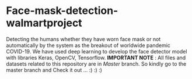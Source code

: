 # Face-mask-detection-walmartproject
Detecting the humans whether they have worn face mask or not automatically by the system as the breakout of worldwide pandemic COVID-19. We have used deep learning to develop the face detector model with libraries Keras, OpenCV, Tensorflow.
**IMPORTANT NOTE** : All files and datasets related to this repository are in *Master* branch. So kindly go to the master branch and Check it out ... 
:) :) :) 
 


 

